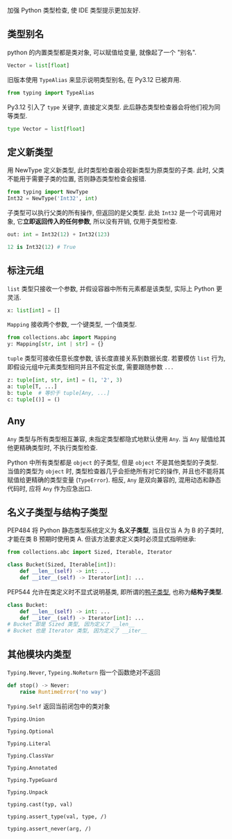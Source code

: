 加强 Python 类型检查, 使 IDE 类型提示更加友好.

## 类型别名

python 的内置类型都是类对象, 可以赋值给变量, 就像起了一个 "别名".

```python
Vector = list[float]
```

旧版本使用 `TypeAlias` 来显示说明类型别名, 在 Py3.12 已被弃用.

```python
from typing import TypeAlias
```

Py3.12 引入了 `type` 关键字, 直接定义类型. 此后静态类型检查器会将他们视为同等类型.

```python
type Vector = list[float]
```

## 定义新类型

用 NewType 定义新类型, 此时类型检查器会视新类型为原类型的子类. 此时, 父类不能用于需要子类的位置, 否则静态类型检查会报错. 

```python
from typing import NewType
Int32 = NewType('Int32', int)
```

子类型可以执行父类的所有操作, 但返回的是父类型. 此处 `Int32` 是一个可调用对象, 它**立即返回传入的任何参数**, 所以没有开销, 仅用于类型检查.

```python
out: int = Int32(12) + Int32(123)

12 is Int32(12) # True
```

## 标注元组

`list` 类型只接收一个参数, 并假设容器中所有元素都是该类型, 实际上 Python 更灵活.

```python
x: list[int] = [] 
```

`Mapping` 接收两个参数,  一个键类型, 一个值类型.

```python
from collections.abc import Mapping
y: Mapping[str, int | str] = {} 
```

`tuple`  类型可接收任意长度参数, 该长度直接关系到数据长度. 若要模仿 `list` 行为, 即假设元组中元素类型相同并且不假定长度, 需要跟随参数 `...`

```python
z: tuple[int, str, int] = (1, '2', 3)
a: tuple[T, ...]
b: tuple  # 等价于 tuple[Any, ...]
c: tuple[()] = ()
```

## Any

`Any` 类型与所有类型相互兼容, 未指定类型都隐式地默认使用 `Any`. 当 `Any` 赋值给其他更精确类型时, 不执行类型检查. 

Python 中所有类型都是 `object` 的子类型, 但是 `object` 不是其他类型的子类型. 当值的类型为 `object` 时, 类型检查器几乎会拒绝所有对它的操作, 并且也不能将其赋值给更精确的类型变量 (`TypeError`). 相反, `Any` 是双向兼容的, 混用动态和静态代码时, 应将 `Any` 作为应急出口.

## 名义子类型与结构子类型

PEP484 将 Python 静态类型系统定义为 **名义子类型**, 当且仅当 A 为 B 的子类时, 才能在类 B 预期时使用类 A. 但该方法要求定义类时必须显式指明继承:

```python
from collections.abc import Sized, Iterable, Iterator

class Bucket(Sized, Iterable[int]):
	def __len__(self) -> int: ...
	def __iter__(self) -> Iterator[int]: ...
```

PEP544 允许在类定义时不显式说明基类, 即所谓的[鸭子类型](../../Patterns/类型系统.md), 也称为**结构子类型**.

```python
class Bucket:
	def __len__(self) -> int: ...
	def __iter__(self) -> Iterator[int]: ...
# Bucket 即是 Sized 类型, 因为定义了 __len__
# Bucket 也是 Iterator 类型, 因为定义了 __iter__
```

## 其他模块内类型

`Typing.Never`, `Typeing.NoReturn` 指一个函数绝对不返回

```python
def stop() -> Never:
	raise RuntimeError('no way')
```

`Typing.Self` 返回当前闭包中的类对象


`Typing.Union`

`Typing.Optional`

`Typing.Literal`

`Typing.ClassVar`

`Typing.Annotated`

`Typing.TypeGuard`

`Typing.Unpack`

`typing.cast(typ, val)`

`typing.assert_type(val, type, /)`

`typing.assert_never(arg, /)`

